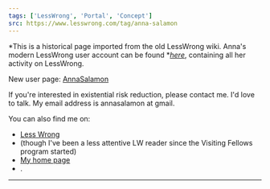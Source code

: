 ```yaml
---
tags: ['LessWrong', 'Portal', 'Concept']
src: https://www.lesswrong.com/tag/anna-salamon
---
```


*This is a historical page imported from the old LessWrong wiki. Anna's modern LessWrong user account can be found *[*here*](https://www.lesswrong.com/users/annasalamon), containing all her activity on LessWrong.

New user page: [AnnaSalamon](https://www.lesswrong.com/users/annasalamon)

If you're interested in existential risk reduction, please contact me. I'd love to talk. My email address is annasalamon at gmail.

You can also find me on:

- [Less Wrong](http://lesswrong.com/user/AnnaSalamon)
-  (though I've been a less attentive LW reader since the Visiting Fellows program started)
- [My home page](http://annasalamon.com)
- .



---

